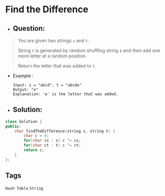 # Find the Difference
- ## Question:
>You are given two strings `s` and `t`.
>
>String `t` is generated by random shuffling string s and then add one more letter at a random position.
>
>Return the letter that was added to `t`.

- Example :

      Input: s = "abcd", t = "abcde"
      Output: "e"
      Explanation: 'e' is the letter that was added.
      
- ## Solution:
```cpp
class Solution {
public:
    char findTheDifference(string s, string t) {
        char c = 0;
        for(char cs : s) c ^= cs;
        for(char ct : t) c ^= ct;
        return c;
    }
};
```

## Tags
`Hash Table` `String`
